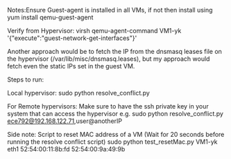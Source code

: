 Notes:Ensure Guest-agent is installed in all VMs, if not then install using
yum install qemu-guest-agent

Verify from Hypervisor:
virsh qemu-agent-command VM1-yk '{"execute":"guest-network-get-interfaces"}'

Another approach would be to fetch the IP from the dnsmasq leases file on the hypervisor (/var/lib/misc/dnsmasq.leases),
but my approach would fetch even the static IPs set in the guest VM.

Steps to run:

Local hypervisor:
sudo python resolve_conflict.py

For Remote hypervisors:
Make sure to have the ssh private key in your system that can access the hypervisor
e.g. sudo python resolve_conflict.py ece792@192.168.122.71,user@anotherIP



Side note:
Script to reset MAC address of a VM (Wait for 20 seconds before running the resolve conflict script)
sudo python test_resetMac.py VM1-yk eth1 52:54:00:11:8b:fd 52:54:00:9a:49:9b